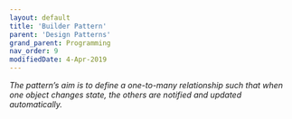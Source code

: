 ```yaml
---
layout: default
title: 'Builder Pattern'
parent: 'Design Patterns'
grand_parent: Programming
nav_order: 9
modifiedDate: 4-Apr-2019
---
```

<em> The pattern’s aim is to define a one-to-many relationship such that when one object changes state, the others are notified and updated automatically.</em>
